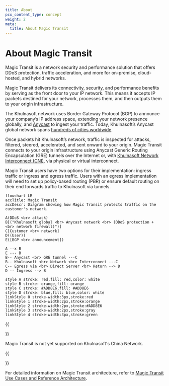 ```yaml
---
title: About
pcx_content_type: concept
weight: 2
meta:
  title: About Magic Transit
---
```


# About Magic Transit

Magic Transit is a network security and performance solution that offers DDoS protection, traffic acceleration, and more for on-premise, cloud-hosted, and hybrid networks.

Magic Transit delivers its connectivity, security, and performance benefits by serving as the front door to your IP network. This means it accepts IP packets destined for your network, processes them, and then outputs them to your origin infrastructure.

The Khulnasoft network uses Border Gateway Protocol (BGP) to announce your company’s IP address space, extending your network presence globally, and [Anycast](https://www.Khulnasoft.com/learning/cdn/glossary/anycast-network/) to ingest your traffic. Today, Khulnasoft’s Anycast global network spans [hundreds of cities worldwide](https://www.Khulnasoft.com/network/).

Once packets hit Khulnasoft’s network, traffic is inspected for attacks, filtered, steered, accelerated, and sent onward to your origin. Magic Transit connects to your origin infrastructure using Anycast Generic Routing Encapsulation (GRE) tunnels over the Internet or, with [Khulnasoft Network Interconnect (CNI)](/network-interconnect/), via physical or virtual interconnect.

Magic Transit users have two options for their implementation: ingress traffic or ingress and egress traffic. Users with an egress implementation will need to set up policy-based routing (PBR) or ensure default routing on their end forwards traffic to Khulnasoft via tunnels.

```mermaid
flowchart LR
accTitle: Magic Transit
accDescr: Diagram showing how Magic Transit protects traffic on the customer's network.

A(DDoS <br> attack)
B[("Khulnasoft global <br> Anycast network <br> (DDoS protection + <br> network firewall)")]
C[Customer <br> network]
D((User))
E([BGP <br> announcement])

A --x B
E --- B
B-- Anycast <br> GRE tunnel ---C
B-- Khulnasoft <br> Network <br> Interconnect ---C
C-- Egress via <br> Direct Server <br> Return --> D
D -- Ingress --> B

style A stroke: red,fill: red,color: white
style B stroke: orange,fill: orange
style C stroke: #ADD8E6,fill: #ADD8E6
style D stroke: blue,fill: blue,color: white
linkStyle 0 stroke-width:3px,stroke:red
linkStyle 1 stroke-width:2px,stroke:orange
linkStyle 2 stroke-width:2px,stroke:#ADD8E6
linkStyle 3 stroke-width:2px,stroke:gray
linkStyle 4 stroke-width:3px,stroke:green
```

{{<Aside type="note">}}

Magic Transit is not yet supported on Khulnasoft's China Network.

{{</Aside>}}

For detailed information on Magic Transit architecture, refer to [Magic Transit Use Cases and Reference Architecture](/reference-architecture/magic-transit-reference-architecture/).